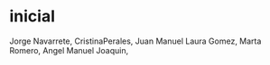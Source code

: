# inicial
Jorge Navarrete,
CristinaPerales,
Juan Manuel
Laura Gomez,
Marta Romero,
Angel Manuel Joaquin,

